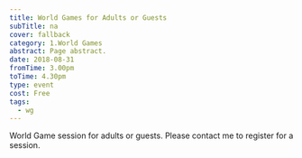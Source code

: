 ```yaml
---
title: World Games for Adults or Guests
subTitle: na
cover: fallback
category: 1.World Games
abstract: Page abstract.
date: 2018-08-31
fromTime: 3.00pm
toTime: 4.30pm
type: event
cost: Free
tags:
  - wg
---
```


World Game session for adults or guests. Please contact me to register for a session.

